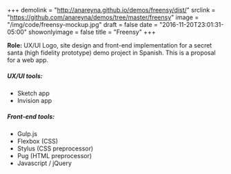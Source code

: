 +++
demolink = "http://anareyna.github.io/demos/freensy/dist/"
srclink = "https://github.com/anareyna/demos/tree/master/freensy"
image = "/img/code/freensy-mockup.jpg"
draft = false
date = "2016-11-20T23:01:31-05:00"
showonlyimage = false
title = "Freensy"
+++

__Role:__ UX/UI Logo, site design and front-end implementation for a secret santa (high fidelity prototype) demo project in Spanish. This is a proposal for a web app.

##### UX/UI tools:
- Sketch app
- Invision app

##### Front-end tools: 
- Gulp.js
- Flexbox (CSS)
- Stylus (CSS preprocessor)
- Pug (HTML preprocessor)
- Javascript / jQuery
